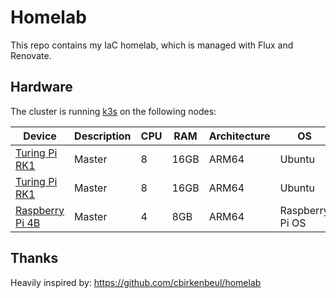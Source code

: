 # Homelab

This repo contains my IaC homelab, which is managed with Flux and Renovate.

## Hardware

The cluster is running [k3s](https://k3s.io/) on the following nodes:

| Device                                                                          | Description | CPU | RAM  | Architecture | OS             |
| ------------------------------------------------------------------------------- | ----------- | --- | ---- | ------------ | -------------- |
| [Turing Pi RK1](https://turingpi.com/product/turing-rk1/Turing)                 | Master      | 8   | 16GB | ARM64        | Ubuntu         |
| [Turing Pi RK1](https://turingpi.com/product/turing-rk1/Turing)                 | Master      | 8   | 16GB | ARM64        | Ubuntu         |
| [Raspberry Pi 4B](https://www.raspberrypi.com/products/raspberry-pi-4-model-b/) | Master      | 4   | 8GB  | ARM64        | Raspberry Pi OS |

## Thanks

Heavily inspired by: https://github.com/cbirkenbeul/homelab
